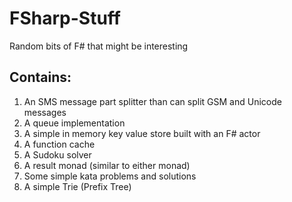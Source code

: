 # FSharp-Stuff
Random bits of F# that might be interesting

## Contains: ##
1. An SMS message part splitter than can split GSM and Unicode messages 
2. A queue implementation
3. A simple in memory key value store built with an F# actor
4. A function cache 
5. A Sudoku solver
6. A result monad (similar to either monad)
7. Some simple kata problems and solutions
8. A simple Trie (Prefix Tree)

